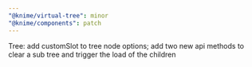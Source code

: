 ```yaml
---
"@knime/virtual-tree": minor
"@knime/components": patch
---
```


Tree: add customSlot to tree node options; add two new api methods to clear a sub tree and trigger the load of the children
